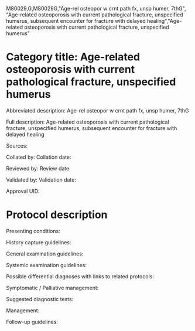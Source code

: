 M80029,G,M80029G,"Age-rel osteopor w crnt path fx, unsp humer, 7thG", "Age-related osteoporosis with current pathological fracture, unspecified humerus, subsequent encounter for fracture with delayed healing","Age-related osteoporosis with current pathological fracture, unspecified humerus"
# Category title: Age-related osteoporosis with current pathological fracture, unspecified humerus

Abbreviated description: Age-rel osteopor w crnt path fx, unsp humer, 7thG

Full description: Age-related osteoporosis with current pathological fracture, unspecified humerus, subsequent encounter for fracture with delayed healing

Sources:

Collated by:
Collation date:

Reviewed by:
Review date:

Validated by:
Validation date:

Approval UID:

# Protocol description

Presenting conditions:

History capture guidelines:

General examination guidelines:

Systemic examination guidelines:

Possible differential diagnoses with links to related protocols:

Symptomatic / Palliative management:

Suggested diagnostic tests:

Management:

Follow-up guidelines:
